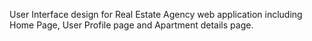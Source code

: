 User Interface design for Real Estate Agency web application including Home Page, User Profile page and Apartment details page.
